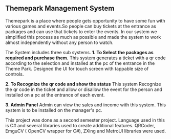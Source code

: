 ## Themepark Management System

Themepark is a place where people gets opportunity to have some fun with various games and events.So people can buy tickets at the entrance as packages and can use that tickets to enter the events.
In our system we simplified this process as much as possible and made the system to work almost independently without any person to watch.

The System includes three sub systems.
**1.  To Select the packages as required and purchase them.**
This system generates a ticket with a qr code according to the selection and installed at the pc of the entrance in the Theme Park. Designed the UI for touch screen with tappable size of controls.

**2.  To Recognize the qr code and show the status**
This system Recognize the qr code in the  ticket and allow or disallow the event for the person and installed on a pc at the entrance of each event.

**3.  Admin Panel**
Admin can view the sales and income with this system. This system is to be installed on the manager's pc.

This project was done as a second semester project.
Language used in this is C# and several libraries used to create additional features. 
QRCoder, EmguCV ( OpenCV wrapper for C#), ZXing and MetroUI libraries were used.


